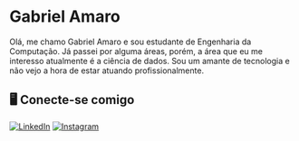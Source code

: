 # Gabriel Amaro

Olá, me chamo Gabriel Amaro e sou estudante de Engenharia da Computação. Já passei por alguma áreas, porém, a área que eu me interesso atualmente é a ciência de dados. Sou um amante de tecnologia e não vejo a hora de estar atuando profissionalmente. 

## 🖥️ **Conecte-se comigo**
[![LinkedIn](https://img.shields.io/badge/GitHub-fff?style=for-the-badge&logo=github&logoColor=0E76A8)](https://github.com/gfamaro)
[![Instagram](https://img.shields.io/badge/Instagram-fff?style=for-the-badge&logo=instagram)](https://instagram.com/gf.amaro)
